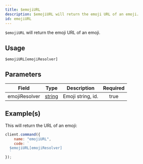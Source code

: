 ```yaml
---
title: $emojiURL
description: $emojiURL will return the emoji URL of an emoji.
id: emojiURL
---
```


`$emojiURL` will return the emoji URL of an emoji.

## Usage

```aoi
$emojiURL[emojiResolver]
```

## Parameters

| Field         | Type                                                                                              | Description       | Required |
| ------------- | ------------------------------------------------------------------------------------------------- | ----------------- | :------: |
| emojiResolver | [string](https://developer.mozilla.org/en-US/docs/Web/JavaScript/Reference/Global_Objects/String) | Emoji string, id. |   true   |

## Example(s)

This will return the URL of an emoji:

```javascript
client.command({
    name: "emojiURL",
    code: `
  $emojiURL[emojiResolver]
  `
});
```
